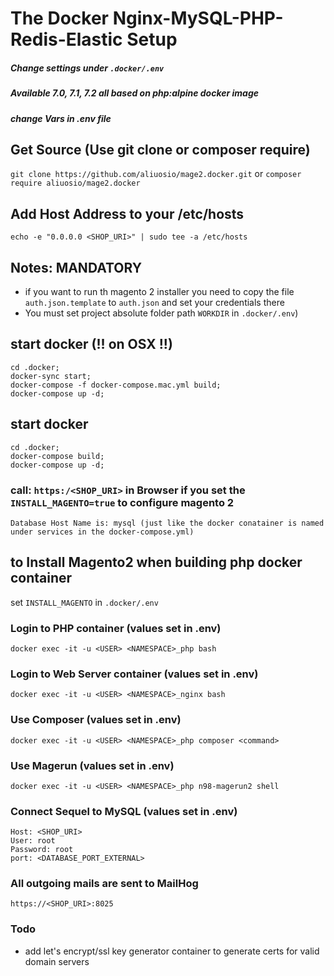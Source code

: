 # The Docker Nginx-MySQL-PHP-Redis-Elastic Setup

##### Change settings under ```.docker/.env```
##### Available 7.0, 7.1, 7.2 all based on php:alpine docker image
##### change Vars in .env file

## Get Source (Use git clone or composer require)
``` git clone https://github.com/aliuosio/mage2.docker.git ```
    or
``` composer require aliuosio/mage2.docker ```

## Add Host Address to your /etc/hosts
    echo -e "0.0.0.0 <SHOP_URI>" | sudo tee -a /etc/hosts

## Notes: MANDATORY
* if you want to run th magento 2 installer you need to copy the file ```auth.json.template``` to ```auth.json``` and set your credentials there
* You must set project absolute folder path ```WORKDIR``` in ```.docker/.env```) 

## start docker (!! on OSX !!)
    cd .docker;
    docker-sync start;
    docker-compose -f docker-compose.mac.yml build;
    docker-compose up -d;

## start docker
    cd .docker;
    docker-compose build;
    docker-compose up -d;
    
### call: ```https:/<SHOP_URI>``` in Browser if you set the ```INSTALL_MAGENTO=true``` to configure magento 2
    Database Host Name is: mysql (just like the docker conatainer is named under services in the docker-compose.yml)
    
## to Install Magento2 when building php docker container
set ``` INSTALL_MAGENTO ``` in ``` .docker/.env ```
    
### Login to PHP container (values set in .env)
    docker exec -it -u <USER> <NAMESPACE>_php bash
    
### Login to Web Server container (values set in .env)
    docker exec -it -u <USER> <NAMESPACE>_nginx bash
    
### Use Composer (values set in .env)
    docker exec -it -u <USER> <NAMESPACE>_php composer <command>

### Use Magerun (values set in .env)
    docker exec -it -u <USER> <NAMESPACE>_php n98-magerun2 shell
    
### Connect Sequel to MySQL (values set in .env)
    Host: <SHOP_URI>
    User: root
    Password: root
    port: <DATABASE_PORT_EXTERNAL>
    
### All outgoing mails are sent to MailHog
    https://<SHOP_URI>:8025

### Todo
* add let's encrypt/ssl key generator container to generate certs for valid domain servers